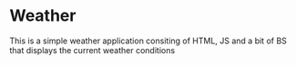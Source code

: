 # Weather
This is a simple weather application consiting of HTML, JS and a bit of BS that displays the current weather conditions
